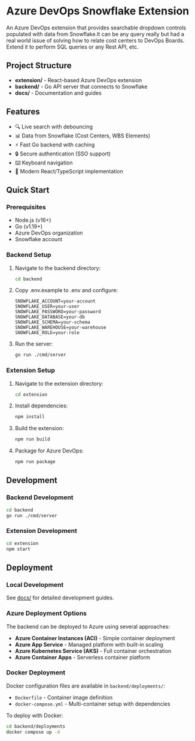 # Azure DevOps Snowflake Extension

An Azure DevOps extension that provides searchable dropdown controls populated with data from Snowflake.It can be any query really but had a real world issue of solving how to relate cost centers to DevOps Boards. Extend it to perform SQL queries or any Rest API, etc.

## Project Structure

- **extension/** - React-based Azure DevOps extension
- **backend/** - Go API server that connects to Snowflake
- **docs/** - Documentation and guides

## Features

- 🔍 Live search with debouncing
- 📊 Data from Snowflake (Cost Centers, WBS Elements)
- ⚡ Fast Go backend with caching
- 🔒 Secure authentication (SSO support)
- ⌨️ Keyboard navigation
- 🎨 Modern React/TypeScript implementation

## Quick Start

### Prerequisites

- Node.js (v16+)
- Go (v1.19+)
- Azure DevOps organization
- Snowflake account

### Backend Setup

1. Navigate to the backend directory:
   ```bash
   cd backend
   ```

2. Copy .env.example to .env and configure:
   ```
   SNOWFLAKE_ACCOUNT=your-account
   SNOWFLAKE_USER=your-user
   SNOWFLAKE_PASSWORD=your-password
   SNOWFLAKE_DATABASE=your-db
   SNOWFLAKE_SCHEMA=your-schema
   SNOWFLAKE_WAREHOUSE=your-warehouse
   SNOWFLAKE_ROLE=your-role
   ```

3. Run the server:
   ```bash
   go run ./cmd/server
   ```

### Extension Setup

1. Navigate to the extension directory:
   ```bash
   cd extension
   ```

2. Install dependencies:
   ```bash
   npm install
   ```

3. Build the extension:
   ```bash
   npm run build
   ```

4. Package for Azure DevOps:
   ```bash
   npm run package
   ```

## Development

### Backend Development
```bash
cd backend
go run ./cmd/server
```

### Extension Development
```bash
cd extension
npm start
```

## Deployment

### Local Development
See [docs/](docs/) for detailed development guides.

### Azure Deployment Options

The backend can be deployed to Azure using several approaches:

- **Azure Container Instances (ACI)** - Simple container deployment
- **Azure App Service** - Managed platform with built-in scaling
- **Azure Kubernetes Service (AKS)** - Full container orchestration
- **Azure Container Apps** - Serverless container platform

### Docker Deployment

Docker configuration files are available in `backend/deployments/`:

- `Dockerfile` - Container image definition
- `docker-compose.yml` - Multi-container setup with dependencies

To deploy with Docker:
```bash
cd backend/deployments
docker compose up -d
```
